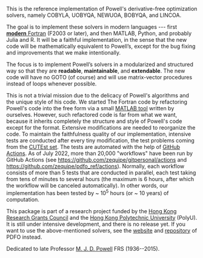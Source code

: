 This is the reference implementation of Powell's derivative-free optimization solvers,
namely COBYLA, UOBYQA, NEWUOA, BOBYQA, and LINCOA.

The goal is to implement these solvers in modern languages --- first [**modern** Fortran](https://fortran-lang.org)
(F2003 or later), and then MATLAB, Python, and probably Julia and R. It will be a faithful implementation, in the
sense that the new code will be mathematically equivalent to Powell’s, except for the bug fixing and
improvements that we make intentionally.

The focus is to implement Powell’s solvers in a modularized and structured way so that they are
**readable**, **maintainable**, and **extendable**. The new code will have no GOTO (of course) and will use
matrix-vector procedures instead of loops whenever possible.

This is not a trivial mission due to the delicacy of Powell's algorithms and the unique style of his code.
We started The Fortran code by refactoring Powell's code into the free form via a small
[MATLAB tool](https://github.com/zequipe/pdfo_ref/blob/master/matlab/setup_tools/freeform.m) written
by ourselves. However, such refactored code is far from what we want, because it inherits
completely the structure and style of Powell's code except for the format. Extensive modifications
are needed to reorganize the code.
To maintain the faithfulness quality of our implementation, intensive tests are conducted
after every tiny modification, the test problems coming from the [CUTEst set](https://github.com/ralna/CUTEst).
The tests are automated with the help of
[GitHub Actions](https://en.wikipedia.org/wiki/Explorative_strategies). As of July 2022, more than 20,000
"workflows" have been run by GitHub Actions
(see https://github.com/zequipe/gitpersonal/actions and https://github.com/zequipe/pdfo_ref/actions).
Normally, each workflow consists of more than 5 tests
that are conducted in parallel, each test taking from tens of minutes to several hours (the maximum is
6 hours, after which the workflow will be canceled automatically). In other words, our
implementation has been tested by  \~ $10^5$ hours (or \~ $10$ years) of computation.


This package is part of a research project funded by the [Hong Kong Research Grants Council](https://www.ugc.edu.hk/eng/rgc) and the [Hong Kong Polytechnic University](https://www.polyu.edu.hk) (PolyU). It is still under intensive development, and
there is no release yet. If you want to use the above-mentioned
solvers, see the [website](https://www.pdfo.net) and [repository](https://github.com/pdfo/pdfo) of
PDFO instead.

Dedicated to late Professor [M. J. D. Powell](https://www.zhangzk.net/powell.html) FRS (1936--2015).
